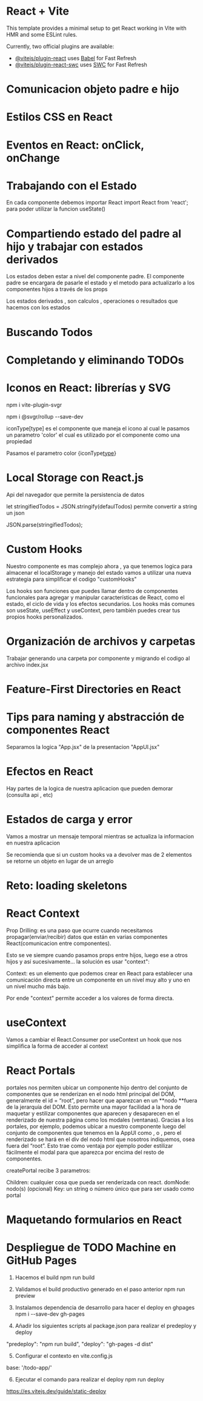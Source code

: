 # React + Vite

This template provides a minimal setup to get React working in Vite with HMR and some ESLint rules.

Currently, two official plugins are available:

- [@vitejs/plugin-react](https://github.com/vitejs/vite-plugin-react/blob/main/packages/plugin-react/README.md) uses [Babel](https://babeljs.io/) for Fast Refresh
- [@vitejs/plugin-react-swc](https://github.com/vitejs/vite-plugin-react-swc) uses [SWC](https://swc.rs/) for Fast Refresh

# Comunicacion objeto padre e hijo

# Estilos CSS en React

# Eventos en React: onClick, onChange

# Trabajando con el Estado

En cada componente debemos importar React
import React from 'react';
para poder utilizar la funcion useState()

# Compartiendo estado del padre al hijo y trabajar con estados derivados

Los estados deben estar a nivel del componente
padre.
El componente padre se encargara de pasarle el 
estado y el metodo para actualizarlo a los componentes
hijos a través de los props 

Los estados derivados , son calculos , operaciones
o resultados que hacemos con los estados 

# Buscando Todos


# Completando y eliminando TODOs

# Iconos en React: librerías y SVG

npm i vite-plugin-svgr

npm i @svgr/rollup --save-dev

iconType[type] es el componente 
que maneja el icono al cual 
le pasamos un parametro 'color'
el cual es utilizado por el componente
como una propiedad 

Pasamos el parametro color
{iconType[type](color)}


# Local Storage con React.js

Api del navegador que permite la persistencia de datos

let stringifiedTodos = JSON.stringify(defaulTodos)
permite convertir a string un json 


JSON.parse(stringifiedTodos);

# Custom Hooks

Nuestro componente es mas complejo ahora , ya que tenemos logica para almacenar  el localStorage y
manejo del estado  vamos a utilizar una nueva estrategia para simplificar el codigo "customHooks"

Los hooks son funciones que puedes llamar dentro de componentes funcionales para agregar y manipular características de React, como el estado, el ciclo de vida y los efectos secundarios. Los hooks más comunes son useState, useEffect y useContext, pero también puedes crear tus propios hooks personalizados.

# Organización de archivos y carpetas
Trabajar generando una carpeta por componente
y migrando el codigo al archivo index.jsx


# Feature-First Directories en React

# Tips para naming y abstracción de componentes React

Separamos la logica "App.jsx" de la presentacion "AppUI.jsx"

# Efectos en React 

Hay partes de la logica de nuestra aplicacion 
que pueden demorar (consulta api , etc)


# Estados de carga y error

Vamos a mostrar un mensaje temporal
mientras se actualiza la informacion 
en nuestra aplicacion 

Se recomienda que si un custom hooks
va a devolver mas de 2 elementos 
se retorne un objeto en lugar de un arreglo

# Reto: loading skeletons

# React Context

Prop Drilling: es una paso que ocurre cuando necesitamos propagar(enviar/recibir) datos que están en varias componentes React(comunicacion entre componentes).

Esto se ve siempre cuando pasamos props entre hijos, luego ese a otros hijos y así sucesivamente... la solución es usar "context":

Context: es un elemento que podemos crear en React para establecer una comunicación directa entre un componente en un nivel muy alto y uno en un nivel mucho más bajo.

Por ende "context" permite acceder a los valores de forma directa.

# useContext
Vamos a cambiar el React.Consumer por useContext 
un hook que nos simplifica la forma de acceder al context


# React Portals

portales nos permiten ubicar un componente hijo dentro del conjunto de componentes que 
se renderizan en el nodo html principal del DOM, generalmente el id = “root”, 
pero hacer que aparezcan en un **nodo **fuera de la jerarquía del DOM. 
Esto permite una mayor facilidad a la hora de maquetar y estilizar componentes que 
aparecen y desaparecen en el renderizado de nuestra página como los modales (ventanas). 
Gracias a los portales, por ejemplo, podemos ubicar a nuestro componente <Modal> 
luego del conjunto de componentes que tenemos en la AppUI como <TodoCounter/>, 
<TodoSearch/> o <CreateTodoButton/>, 
pero el renderizado se hará en el div del nodo html que nosotros indiquemos, 
osea fuera del “root”. Esto trae como ventaja por ejemplo poder estilizar fácilmente 
el modal para que aparezca por encima del resto de componentes.

createPortal recibe 3 parametros:

Children: cualquier cosa que pueda ser renderizada con react.
domNode: nodo(s)
(opcional) Key: un string o número único que para ser usado como portal


# Maquetando formularios en React

# Despliegue de TODO Machine en GitHub Pages

1) Hacemos el build
npm run build 

2) Validamos el build productivo
   generado en el paso anterior
npm run preview

3) Instalamos dependencia de desarrollo
   para hacer el deploy en ghpages
npm i --save-dev gh-pages

4) Añadir los siguientes scripts al package.json
   para realizar el predeploy y deploy

"predeploy": "npm run build",
"deploy": "gh-pages -d dist"

5) Configurar el contexto en vite.config.js
 
 base: '/todo-app/'

6) Ejecutar el comando para realizar el deploy 
npm run deploy

https://es.vitejs.dev/guide/static-deploy










